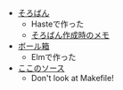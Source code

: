 
* [そろばん](games/counting/)
    * Hasteで作った
    * [そろばん作成時のメモ](games/counting/memo.html)
* [ボール箱](games/summing/)
    * Elmで作った
* [ここのソース](https://github.com/yksym/yksym.github.io)
    * Don't look at Makefile!
